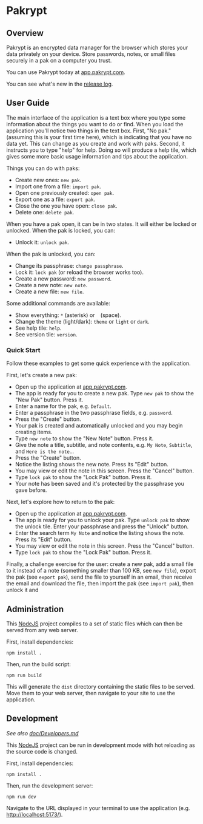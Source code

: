 # Pakrypt

## Overview

Pakrypt is an encrypted data manager for the browser which stores your data privately on your device. Store passwords, notes, or small files securely in a pak on a computer you trust.

You can use Pakrypt today at [app.pakrypt.com](https://app.pakrypt.com/).

You can see what's new in the [release log](./doc/Release.md).

## User Guide

The main interface of the application is a text box where you type some information about the things you want to do or find. When you load the application you'll notice two things in the text box. First, "No pak." (assuming this is your first time here), which is indicating that you have no data yet. This can change as you create and work with paks. Second, it instructs you to type "help" for help. Doing so will produce a help tile, which gives some more basic usage information and tips about the application.

Things you can do with paks:

* Create new ones: `new pak`.
* Import one from a file: `import pak`.
* Open one previously created: `open pak`.
* Export one as a file: `export pak`.
* Close the one you have open: `close pak`.
* Delete one: `delete pak`.

When you have a pak open, it can be in two states. It will either be locked or unlocked. When the pak is locked, you can:

* Unlock it: `unlock pak`.

When the pak is unlocked, you can:

* Change its passphrase: `change passphrase`.
* Lock it: `lock pak` (or reload the browser works too).
* Create a new password: `new password`.
* Create a new note: `new note`.
* Create a new file: `new file`.

Some additional commands are available:

* Show everything: `*` (asterisk) or ` ` (space).
* Change the theme (light/dark): `theme` or `light` or `dark`.
* See help tile: `help`.
* See version tile: `version`.

### Quick Start

Follow these examples to get some quick experience with the application.

First, let's create a new pak:

* Open up the application at [app.pakrypt.com](https://app.pakrypt.com/).
* The app is ready for you to create a new pak. Type `new pak` to show the "New Pak" button. Press it.
* Enter a name for the pak, e.g. `Default`.
* Enter a passphrase in the two passphrase fields, e.g. `password`.
* Press the "Create" button.
* Your pak is created and automatically unlocked and you may begin creating items.
* Type `new note` to show the "New Note" button. Press it.
* Give the note a title, subtitle, and note contents, e.g. `My Note`, `Subtitle`, and `Here is the note.`.
* Press the "Create" button.
* Notice the listing shows the new note. Press its "Edit" button.
* You may view or edit the note in this screen. Press the "Cancel" button.
* Type `lock pak` to show the "Lock Pak" button. Press it.
* Your note has been saved and it's protected by the passphrase you gave before.

Next, let's explore how to return to the pak:

* Open up the application at [app.pakrypt.com](https://app.pakrypt.com/).
* The app is ready for you to unlock your pak. Type `unlock pak` to show the unlock tile. Enter your passphrase and press the "Unlock" button.
* Enter the search term `My Note` and notice the listing shows the note. Press its "Edit" button.
* You may view or edit the note in this screen. Press the "Cancel" button.
* Type `lock pak` to show the "Lock Pak" button. Press it.

Finally, a challenge exercise for the user: create a new pak, add a small file to it instead of a note (something smaller than 100 KB, see `new file`), export the pak (see `export pak`), send the file to yourself in an email, then receive the email and download the file, then import the pak (see `import pak`), then unlock it and 

## Administration

This [NodeJS](https://nodejs.org/) project compiles to a set of static files which can then be served from any web server.

First, install dependencies:

```
npm install .
```

Then, run the build script:

```
npm run build
```

This will generate the `dist` directory containing the static files to be served. Move them to your web server, then navigate to your site to use the application.

## Development

*See also [doc/Developers.md](./doc/Developers.md)*

This [NodeJS](https://nodejs.org/) project can be run in development mode with hot reloading as the source code is changed.

First, install dependencies:

```
npm install .
```

Then, run the development server:

```
npm run dev
```

Navigate to the URL displayed in your terminal to use the application (e.g. [http://localhost:5173/](http://localhost:5173/)).
